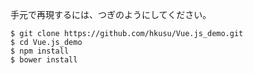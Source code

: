 手元で再現するには、つぎのようにしてください。

```
$ git clone https://github.com/hkusu/Vue.js_demo.git
$ cd Vue.js_demo
$ npm install
$ bower install
```
